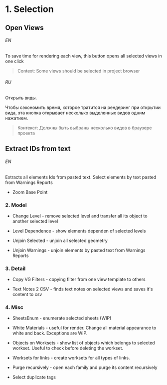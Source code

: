 # 1. Selection

## Open Views

###### EN

To save time for rendering each view, this button opens all selected views in one click

> Context: Some views should be selected in project browser

###### RU

Открыть виды.

Чтобы сэкономить время, которое тратится на рендеринг при открытии вида, эта кнопка открывает несколько выделенных видов одним нажатием.

> Контекст: Должны быть выбраны несколько видов в браузере проекта


## Extract IDs from text

###### EN

Extracts all elements Ids from pasted text. Select elements by text pasted from Warnings Reports

- Zoom Base Point

### 2. Model

- Change Level - remove selected level and transfer all its object to another selected level

- Level Dependence - show elements dependen of selected levels

- Unjoin Selected - unjoin all selected geometry

- Unjoin Warnings - unjoin elements by pasted text from Warnings Reports

### 3. Detail

- Copy VG Filters - copying filter from one view template to others

- Text Notes 2 CSV - finds text notes on selected views and saves it's content to csv

### 4. Misc

- SheetsEnum - enumerate selected sheets (WIP)

- White Materials - useful for render. Change all material appearance to white and back. Exceptions are WIP.

- Objects on Worksets - show list of objects which belongs to selected workset. Useful to check before deleting the workset.

- Worksets for links - create worksets for all types of links.

- Purge recursively - open each family and purge its content recursively

- Select duplicate tags

